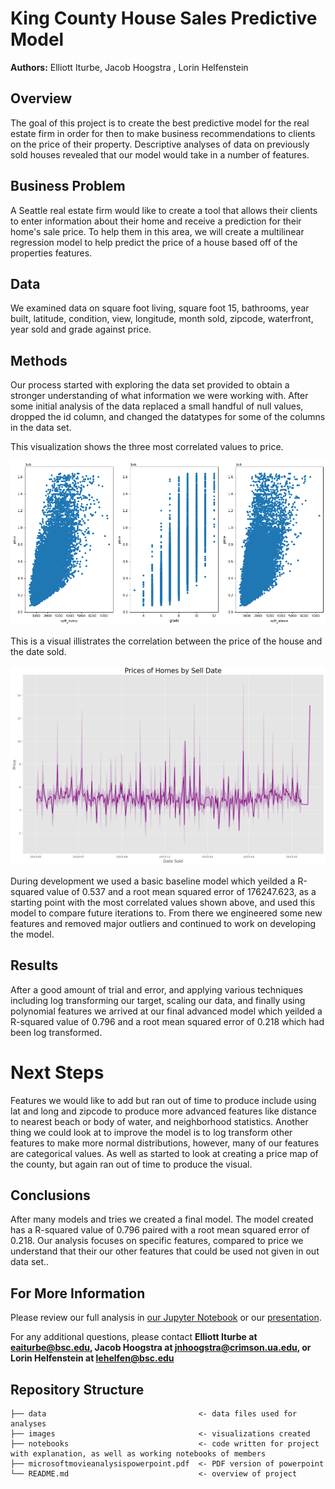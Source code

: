 # King County House Sales Predictive Model

**Authors:** Elliott Iturbe, Jacob Hoogstra , Lorin Helfenstein 

## Overview
The goal of this project is to create the best predictive model for the real estate firm in order for then to make business recommendations to clients on the price of their property. Descriptive analyses of data on previously sold houses revealed that our model would take in a number of features.

## Business Problem
A Seattle real estate firm would like to create a tool that allows their clients to enter information about their home and receive a prediction for their home's sale price. To help them in this area, we will create a multilinear regression model to help predict the price of a house based off of the properties features.

## Data
We examined data on square foot living, square foot 15, bathrooms, year built, latitude, condition, view, longitude, month sold, zipcode, waterfront, year sold and grade against price. 

## Methods
Our process started with exploring the data set provided to obtain a stronger understanding of what information we were working with.  After some initial analysis of the data replaced a small handful of null values, dropped the id column, and changed the datatypes for some of the columns in the data set.

This visualization shows the three most correlated values to price.

![graph1](./images/3mostcorr.png)

This is a visual illistrates the correlation between the price of the house and the date sold.

![graph2](./images/priceofhomebydate.png)

During development we used a basic baseline model which yeilded a R-squared value of 0.537 and a root mean squared error of 176247.623, as a starting point with the most correlated values shown above, and used this model to compare future iterations to. From there we engineered some new features and removed major outliers and continued to work on developing the model. 

## Results
After a good amount of trial and error, and applying various techniques including log transforming our target, scaling our data, and finally using polynomial features we arrived at our final advanced model which yeilded a R-squared value of 0.796 and a root mean squared error of 0.218 which had been log transformed.

# Next Steps
Features we would like to add but ran out of time to produce include using lat and long and zipcode to produce more advanced features like distance to nearest beach or body of water, and neighborhood statistics. Another thing we could look at to improve the model is to log transform other features to make more normal distributions, however, many of our features are categorical values. As well as started to look at creating a price map of the county, but again ran out of time to produce the visual.

## Conclusions
After many models and tries we created a final model. The model created has a R-squared value of 0.796 paired with a root mean squared error of 0.218. Our analysis focuses on specific features, compared to price we understand that their our other features that could be used not given in out data set..


## For More Information
Please review our full analysis in [our Jupyter Notebook](./report.ipynb) or our [presentation](./microsoftmovieanalysispowerpoint.pdf).

For any additional questions, please contact **Elliott Iturbe at eaiturbe@bsc.edu, Jacob Hoogstra at jnhoogstra@crimson.ua.edu, or Lorin Helfenstein at lehelfen@bsc.edu**

## Repository Structure

```
├── data                                  <- data files used for analyses
├── images                                <- visualizations created
├── notebooks                             <- code written for project with explanation, as well as working notebooks of members
├── microsoftmovieanalysispowerpoint.pdf  <- PDF version of powerpoint
└── README.md                             <- overview of project
```
